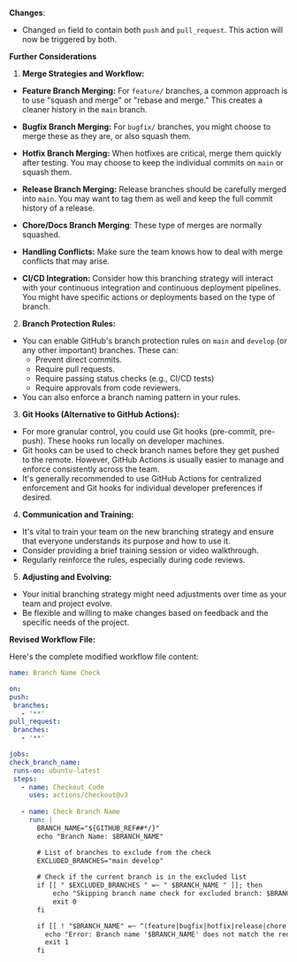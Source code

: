  **Changes**:
 *    Changed `on` field to contain both `push` and `pull_request`. This action will now be triggered by both.

**Further Considerations**

1.  **Merge Strategies and Workflow:**

 *   **Feature Branch Merging:** For `feature/` branches, a common approach is to use "squash and merge" or "rebase and merge." This creates a cleaner history in the `main` branch.
 *   **Bugfix Branch Merging:** For `bugfix/` branches, you might choose to merge these as they are, or also squash them.
 *   **Hotfix Branch Merging:** When hotfixes are critical, merge them quickly after testing. You may choose to keep the individual commits on `main` or squash them.
 *   **Release Branch Merging:** Release branches should be carefully merged into `main`. You may want to tag them as well and keep the full commit history of a release.
 *   **Chore/Docs Branch Merging**: These type of merges are normally squashed.

 *   **Handling Conflicts:** Make sure the team knows how to deal with merge conflicts that may arise.
 *   **CI/CD Integration:** Consider how this branching strategy will interact with your continuous integration and continuous deployment pipelines. You might have specific actions or deployments based on the type of branch.

2.  **Branch Protection Rules:**

 *   You can enable GitHub's branch protection rules on `main` and `develop` (or any other important) branches. These can:
     *   Prevent direct commits.
     *   Require pull requests.
     *   Require passing status checks (e.g., CI/CD tests)
     *   Require approvals from code reviewers.
 *   You can also enforce a branch naming pattern in your rules.

3.  **Git Hooks (Alternative to GitHub Actions):**

 *   For more granular control, you could use Git hooks (pre-commit, pre-push). These hooks run locally on developer machines.
 *   Git hooks can be used to check branch names before they get pushed to the remote. However, GitHub Actions is usually easier to manage and enforce consistently across the team.
 *   It's generally recommended to use GitHub Actions for centralized enforcement and Git hooks for individual developer preferences if desired.

4.  **Communication and Training:**

 *   It's vital to train your team on the new branching strategy and ensure that everyone understands its purpose and how to use it.
 *   Consider providing a brief training session or video walkthrough.
 *   Regularly reinforce the rules, especially during code reviews.

5.  **Adjusting and Evolving:**

 *   Your initial branching strategy might need adjustments over time as your team and project evolve.
 *   Be flexible and willing to make changes based on feedback and the specific needs of the project.

**Revised Workflow File:**

Here's the complete modified workflow file content:

```yaml
name: Branch Name Check

on:
push:
 branches:
   - '**'
pull_request:
 branches:
   - '**'

jobs:
check_branch_name:
 runs-on: ubuntu-latest
 steps:
   - name: Checkout Code
     uses: actions/checkout@v3
   
   - name: Check Branch Name
     run: |
       BRANCH_NAME="${GITHUB_REF##*/}"
       echo "Branch Name: $BRANCH_NAME"

       # List of branches to exclude from the check
       EXCLUDED_BRANCHES="main develop"
          
       # Check if the current branch is in the excluded list
       if [[ " $EXCLUDED_BRANCHES " =~ " $BRANCH_NAME " ]]; then
           echo "Skipping branch name check for excluded branch: $BRANCH_NAME"
           exit 0  
       fi

       if [[ ! "$BRANCH_NAME" =~ ^(feature|bugfix|hotfix|release|chore|docs)\/.+ ]]; then
         echo "Error: Branch name '$BRANCH_NAME' does not match the required pattern. It must start with 'feature/', 'bugfix/', 'hotfix/', 'release/', 'chore/' or 'docs/'."
         exit 1
       fi
